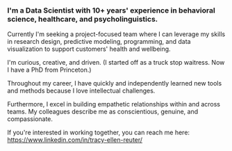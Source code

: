 ### I'm a Data Scientist with 10+ years' experience in behavioral science, healthcare, and psycholinguistics. 

Currently I'm seeking a project-focused team where I can leverage my skills in research design, predictive modeling, programming, and data visualization to support customers' health and wellbeing.

I'm curious, creative, and driven. (I started off as a truck stop waitress. Now I have a PhD from Princeton.)

Throughout my career, I have quickly and independently learned new tools and methods because I love intellectual challenges. 

Furthermore, I excel in building empathetic relationships within and across teams. My colleagues describe me as conscientious, genuine, and compassionate.

If you're interested in working together, you can reach me here: https://www.linkedin.com/in/tracy-ellen-reuter/
